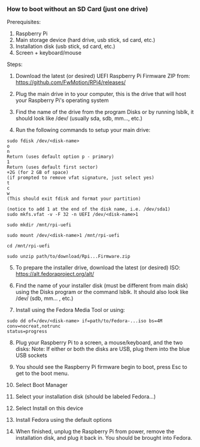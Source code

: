 ### How to boot without an SD Card (just one drive)

Prerequisites:
1. Raspberry Pi
2. Main storage device (hard drive, usb stick, sd card, etc.)
3. Installation disk (usb stick, sd card, etc.)
4. Screen + keyboard/mouse

Steps:
1. Download the latest (or desired) UEFI Raspberry Pi Firmware ZIP from:
https://github.com/FwMotion/RPi4/releases/

2. Plug the main drive in to your computer, this is the drive that will host
your Raspberry Pi's operating system

3. Find the name of the drive from the program Disks or by running lsblk,
it should look like /dev/<something> (usually sda, sdb, mm..., etc.)

4. Run the following commands to setup your main drive:
```
sudo fdisk /dev/<disk-name>
o
n
Return (uses default option p - primary)
1
Return (uses default first sector)
+2G (for 2 GB of space)
(if prompted to remove vfat signature, just select yes)
t
c
w
(This should exit fdisk and format your partition)

(notice to add 1 at the end of the disk name, i.e. /dev/sda1)
sudo mkfs.vfat -v -F 32 -n UEFI /dev/<disk-name>1

sudo mkdir /mnt/rpi-uefi

sudo mount /dev/<disk-name>1 /mnt/rpi-uefi

cd /mnt/rpi-uefi

sudo unzip path/to/download/Rpi...Firmware.zip
```

5. To prepare the installer drive, download the latest (or desired) ISO:
https://alt.fedoraproject.org/alt/

6. Find the name of your installer disk (must be different from main disk)
using the Disks program or the command lsblk. It should also look like
/dev/<name> (sdb, mm... , etc.)

7. Install using the Fedora Media Tool or using:
```
sudo dd of=/dev/<disk-name> if=path/to/Fedora-...iso bs=4M conv=nocreat,notrunc
status=progress
```

8. Plug your Raspberry Pi to a screen, a mouse/keyboard, and the two disks:
Note: If either or both the disks are USB, plug them into the blue USB sockets

9. You should see the Raspberry Pi firmware begin to boot, press Esc to get
to the boot menu.

10. Select Boot Manager

11. Select your installation disk (should be labeled Fedora...)

12. Select Install on this device

13. Install Fedora using the default options

14. When finished, unplug the Raspberry Pi from power, remove the installation
disk, and plug it back in. You should be brought into Fedora.

